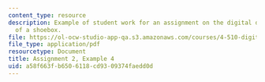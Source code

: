 ```yaml
---
content_type: resource
description: Example of student work for an assignment on the digital design and fabrication
  of a shoebox.
file: https://ol-ocw-studio-app-qa.s3.amazonaws.com/courses/4-510-digital-design-fabrication-fall-2008/a58f663fb6506118cd9309374faedd0d_assn2_example4.pdf
file_type: application/pdf
resourcetype: Document
title: Assignment 2, Example 4
uid: a58f663f-b650-6118-cd93-09374faedd0d
---
```

